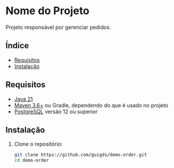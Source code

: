 # Nome do Projeto

Projeto responsável por gerenciar pedidos.

## Índice

- [Requisitos](#requisitos)
- [Instalação](#instalação)

## Requisitos

- [Java 21](https://jdk.java.net/21/)
- [Maven 3.6+](https://maven.apache.org/) ou Gradle, dependendo do que é usado no projeto
- [PostgreSQL](https://www.postgresql.org/) versão 12 ou superior

## Instalação

1. Clone o repositório:

   ```bash
   git clone https://github.com/guigds/demo-order.git
   cd demo-order